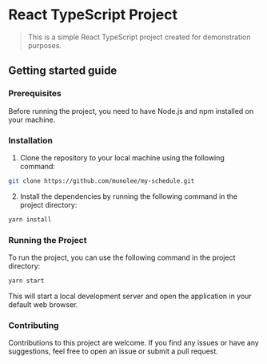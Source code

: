 # React TypeScript Project
> This is a simple React TypeScript project created for demonstration purposes.

## Getting started guide

### Prerequisites
Before running the project, you need to have Node.js and npm installed on your machine.

### Installation
1. Clone the repository to your local machine using the following command:

```sh
git clone https://github.com/munolee/my-schedule.git
```

2. Install the dependencies by running the following command in the project directory:

```sh
yarn install
```

### Running the Project
To run the project, you can use the following command in the project directory:

```sh
yarn start
```
This will start a local development server and open the application in your default web browser.

### Contributing
Contributions to this project are welcome. If you find any issues or have any suggestions, feel free to open an issue or submit a pull request.
